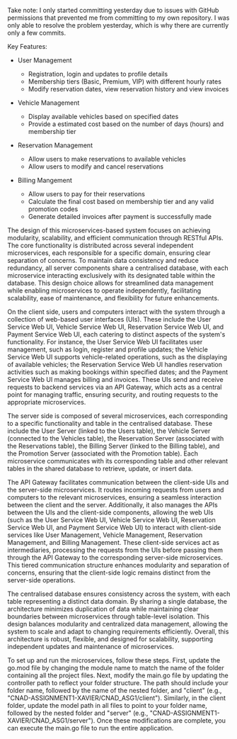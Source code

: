 Take note: I only started committing yesterday due to issues with GitHub permissions that prevented me from committing to my own repository. I was only able to resolve the problem yesterday, which is why there are currently only a few commits.

Key Features:
- User Management 
    - Registration, login and updates to profile details
    - Membership tiers (Basic, Premium, VIP) with different hourly rates
    - Modify reservation dates, view reservation history and view invoices

- Vehicle Management
    - Display available vehicles based on specified dates
    - Provide a estimated cost based on the number of days (hours) and membership tier

- Reservation Management
    - Allow users to make reservations to available vehicles 
    - Allow users to modify and cancel reservations
  
- Billing Mangement
    - Allow users to pay for their reservations
    - Calculate the final cost based on membership tier and any valid promotion codes
    - Generate detailed invoices after payment is successfully made

The design of this microservices-based system focuses on achieving modularity, scalability, and efficient communication through RESTful APIs. The core functionality is distributed across several independent microservices, each responsible for a specific domain, ensuring clear separation of concerns. To maintain data consistency and reduce redundancy, all server components share a centralised database, with each microservice interacting exclusively with its designated table within the database. This design choice allows for streamlined data management while enabling microservices to operate independently, facilitating scalability, ease of maintenance, and flexibility for future enhancements.

On the client side, users and computers interact with the system through a collection of web-based user interfaces (UIs). These include the User Service Web UI, Vehicle Service Web UI, Reservation Service Web UI, and Payment Service Web UI, each catering to distinct aspects of the system's functionality. For instance, the User Service Web UI facilitates user management, such as login, register and profile updates; the Vehicle Service Web UI supports vehicle-related operations, such as the displaying of available vehicles; the Reservation Service Web UI handles reservation activities such as making bookings within specified dates; and the Payment Service Web UI manages billing and invoices. These UIs send and receive requests to backend services via an API Gateway, which acts as a central point for managing traffic, ensuring security, and routing requests to the appropriate microservices.

The server side is composed of several microservices, each corresponding to a specific functionality and table in the centralised database. These include the User Server (linked to the Users table), the Vehicle Server (connected to the Vehicles table), the Reservation Server (associated with the Reservations table), the Billing Server (linked to the Billing table), and the Promotion Server (associated with the Promotion table). Each microservice communicates with its corresponding table and other relevant tables in the shared database to retrieve, update, or insert data.

The API Gateway facilitates communication between the client-side UIs and the server-side microservices. It routes incoming requests from users and computers to the relevant microservices, ensuring a seamless interaction between the client and the server. Additionally, it also manages the APIs between the UIs and the client-side components, allowing the web UIs (such as the User Service Web UI, Vehicle Service Web UI, Reservation Service Web UI, and Payment Service Web UI) to interact with client-side services like User Management, Vehicle Management, Reservation Management, and Billing Management. These client-side services act as intermediaries, processing the requests from the UIs before passing them through the API Gateway to the corresponding server-side microservices. This tiered communication structure enhances modularity and separation of concerns, ensuring that the client-side logic remains distinct from the server-side operations.

The centralised database ensures consistency across the system, with each table representing a distinct data domain. By sharing a single database, the architecture minimizes duplication of data while maintaining clear boundaries between microservices through table-level isolation. This design balances modularity and centralized data management, allowing the system to scale and adapt to changing requirements efficiently. Overall, this architecture is robust, flexible, and designed for scalability, supporting independent updates and maintenance of microservices.

To set up and run the microservices, follow these steps. First, update the go.mod file by changing the module name to match the name of the folder containing all the project files. Next, modify the main.go file by updating the controller path to reflect your folder structure. The path should include your folder name, followed by the name of the nested folder, and "client" (e.g., "CNAD-ASSIGNMENT1-XAVIER/CNAD_ASG1/client"). Similarly, in the client folder, update the model path in all files to point to your folder name, followed by the nested folder and "server" (e.g., "CNAD-ASSIGNMENT1-XAVIER/CNAD_ASG1/server"). Once these modifications are complete, you can execute the main.go file to run the entire application.
